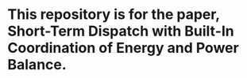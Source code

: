 # This repository is for the paper, Short-Term Dispatch with Built-In Coordination of Energy and Power Balance.
